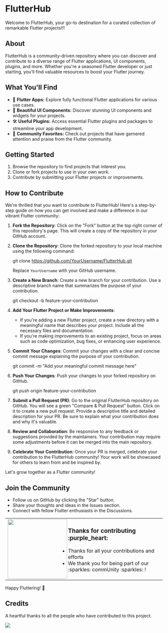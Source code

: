 # FlutterHub

Welcome to FlutterHub, your go-to destination for a curated collection of remarkable Flutter projects!!!

## About

FlutterHub is a community-driven repository where you can discover and contribute to a diverse range of Flutter applications, UI components, plugins, and more. Whether you're a seasoned Flutter developer or just starting, you'll find valuable resources to boost your Flutter journey.

## What You'll Find

- 📱 **Flutter Apps:** Explore fully functional Flutter applications for various use cases.
- 🎨 **Beautiful UI Components:** Discover stunning UI components and widgets for your projects.
- 🛠️ **Useful Plugins:** Access essential Flutter plugins and packages to streamline your app development.
- 🌟 **Community Favorites:** Check out projects that have garnered attention and praise from the Flutter community.

## Getting Started

1. Browse the repository to find projects that interest you.
2. Clone or fork projects to use in your own work.
3. Contribute by submitting your Flutter projects or improvements.

## How to Contribute


We're thrilled that you want to contribute to FlutterHub! Here's a step-by-step guide on how you can get involved and make a difference in our vibrant Flutter community:

1. **Fork the Repository**: Click on the "Fork" button at the top right corner of this repository's page. This will create a copy of the repository in your GitHub account.

2. **Clone the Repository**: Clone the forked repository to your local machine using the following command:

    git clone https://github.com/YourUsername/FlutterHub.git

    Replace `YourUsername` with your GitHub username.

3. **Create a New Branch**: Create a new branch for your contribution. Use a descriptive branch name that summarizes the purpose of your contribution.

    git checkout -b feature-your-contribution

4. **Add Your Flutter Project or Make Improvements**:

    - If you're adding a new Flutter project, create a new directory with a meaningful name that describes your project. Include all the necessary files and documentation.
    - If you're making improvements to an existing project, focus on areas such as code optimization, bug fixes, or enhancing user experience.

5. **Commit Your Changes**: Commit your changes with a clear and concise commit message explaining the purpose of your contribution.
   
    git commit -m "Add your meaningful commit message here"

6. **Push Your Changes**: Push your changes to your forked repository on GitHub.

    git push origin feature-your-contribution

7. **Submit a Pull Request (PR)**: Go to the original FlutterHub repository on GitHub. You will see a green "Compare & Pull Request" button. Click on it to create a new pull request. Provide a descriptive title and detailed description for your PR. Be sure to explain what your contribution does and why it's valuable.

8. **Review and Collaboration**: Be responsive to any feedback or suggestions provided by the maintainers. Your contribution may require some adjustments before it can be merged into the main repository.

9. **Celebrate Your Contribution**: Once your PR is merged, celebrate your contribution to the FlutterHub community! Your work will be showcased for others to learn from and be inspired by.

Let's grow together as a Flutter community!

## Join the Community

- Follow us on GitHub by clicking the "Star" button.
- Share your thoughts and ideas in the Issues section.
- Connect with fellow Flutter enthusiasts in the Discussions.

<table>
  <tr>
    <td>
    <img align="left" src="https://raw.githubusercontent.com/codinasion/.github/master/assets/octocat.png" width="190">
    <h3>Thanks for contributing :purple_heart:</h3>
    <ul>
      <li>Thanks for all your contributions and efforts</li>
      <li>We thank you for being part of our :sparkles: commUnity :sparkles: !</li>
    </ul>
    <img width="900" height="0">
    </td>
  </tr>
</table>

Happy Fluttering! 🦋

## Credits

A heartful thanks to all the people who have contributed to this project. 


<a href="https://github.com/saty-a/FlutterHub/graphs/contributors">
  <img src="https://contributors-img.web.app/image?repo=saty-a/FlutterHub" />
</a>
